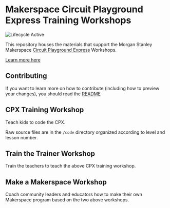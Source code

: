 # Makerspace Circuit Playground Express Training Workshops

![Lifecycle Active](https://badgen.net/badge/Lifecycle/Active/green)

This repository houses the materials that support the Morgan Stanley Makerspace [Circuit Playground Express](https://www.adafruit.com/product/3333) Workshops.

[Learn more here](https://morgan-stanley.github.io/makerspace/)

## Contributing

If you want to learn more on how to contribute (including how to preview your changes), you should read the [README](site/README.md)

## CPX Training Workshop

Teach kids to code the CPX.

Raw source files are in the `/code` directory organized according to level and lesson number.

## Train the Trainer Workshop

Train the teachers to teach the above CPX training workshop.

## Make a Makerspace Workshop

Coach community leaders and educators how to make their own Makerspace program based on the two above workshops.
